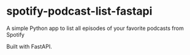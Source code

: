 # spotify-podcast-list-fastapi
A simple Python app to list all episodes of your favorite podcasts from Spotify

Built with FastAPI.